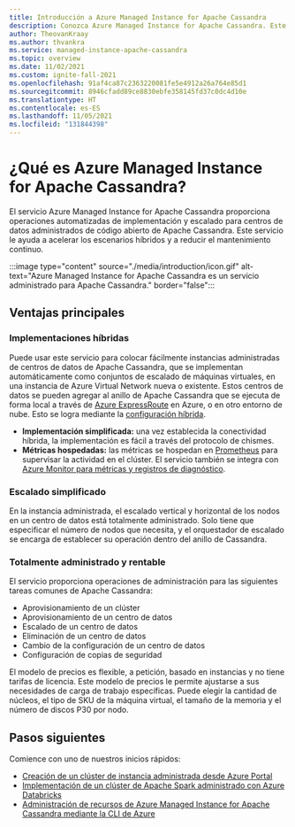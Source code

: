 ```yaml
---
title: Introducción a Azure Managed Instance for Apache Cassandra
description: Conozca Azure Managed Instance for Apache Cassandra. Este servicio administra la implementación y el escalado de instancias nativas de código abierto de Apache Cassandra en Azure.
author: TheovanKraay
ms.author: thvankra
ms.service: managed-instance-apache-cassandra
ms.topic: overview
ms.date: 11/02/2021
ms.custom: ignite-fall-2021
ms.openlocfilehash: 91af4ca87c2363220081fe5e4912a26a764e85d1
ms.sourcegitcommit: 8946cfadd89ce8830ebfe358145fd37c0dc4d10e
ms.translationtype: HT
ms.contentlocale: es-ES
ms.lasthandoff: 11/05/2021
ms.locfileid: "131844398"
---
```

# <a name="what-is-azure-managed-instance-for-apache-cassandra"></a>¿Qué es Azure Managed Instance for Apache Cassandra?

El servicio Azure Managed Instance for Apache Cassandra proporciona operaciones automatizadas de implementación y escalado para centros de datos administrados de código abierto de Apache Cassandra. Este servicio le ayuda a acelerar los escenarios híbridos y a reducir el mantenimiento continuo.

:::image type="content" source="./media/introduction/icon.gif" alt-text="Azure Managed Instance for Apache Cassandra es un servicio administrado para Apache Cassandra." border="false":::

## <a name="key-benefits"></a>Ventajas principales

### <a name="hybrid-deployments"></a>Implementaciones híbridas

Puede usar este servicio para colocar fácilmente instancias administradas de centros de datos de Apache Cassandra, que se implementan automáticamente como conjuntos de escalado de máquinas virtuales, en una instancia de Azure Virtual Network nueva o existente. Estos centros de datos se pueden agregar al anillo de Apache Cassandra que se ejecuta de forma local a través de [Azure ExpressRoute](/azure/architecture/reference-architectures/hybrid-networking/expressroute) en Azure, o en otro entorno de nube. Esto se logra mediante la [configuración híbrida](configure-hybrid-cluster.md).

- **Implementación simplificada:** una vez establecida la conectividad híbrida, la implementación es fácil a través del protocolo de chismes.
- **Métricas hospedadas:** las métricas se hospedan en [Prometheus](https://prometheus.io/docs/introduction/overview/) para supervisar la actividad en el clúster. El servicio también se integra con [Azure Monitor para métricas y registros de diagnóstico](monitor-clusters.md).

### <a name="simplified-scaling"></a>Escalado simplificado

En la instancia administrada, el escalado vertical y horizontal de los nodos en un centro de datos está totalmente administrado. Solo tiene que especificar el número de nodos que necesita, y el orquestador de escalado se encarga de establecer su operación dentro del anillo de Cassandra.

### <a name="managed-and-cost-effective"></a>Totalmente administrado y rentable

El servicio proporciona operaciones de administración para las siguientes tareas comunes de Apache Cassandra:

- Aprovisionamiento de un clúster
- Aprovisionamiento de un centro de datos
- Escalado de un centro de datos
- Eliminación de un centro de datos
- Cambio de la configuración de un centro de datos
- Configuración de copias de seguridad

El modelo de precios es flexible, a petición, basado en instancias y no tiene tarifas de licencia. Este modelo de precios le permite ajustarse a sus necesidades de carga de trabajo específicas. Puede elegir la cantidad de núcleos, el tipo de SKU de la máquina virtual, el tamaño de la memoria y el número de discos P30 por nodo.

## <a name="next-steps"></a>Pasos siguientes

Comience con uno de nuestros inicios rápidos:

* [Creación de un clúster de instancia administrada desde Azure Portal](create-cluster-portal.md)
* [Implementación de un clúster de Apache Spark administrado con Azure Databricks](deploy-cluster-databricks.md)
* [Administración de recursos de Azure Managed Instance for Apache Cassandra mediante la CLI de Azure](manage-resources-cli.md)
